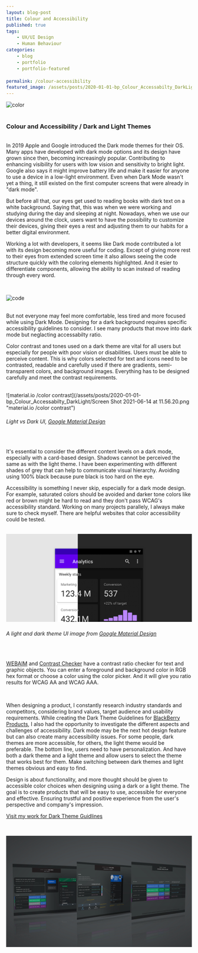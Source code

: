 ```yaml
---
layout: blog-post
title: Colour and Accessibility
published: true
tags: 
    - UX/UI Design
    - Human Behaviour
categories:
    - blog
    - portfolio
    - portfolio-featured
    
permalink: /colour-accessibility
featured_image: /assets/posts/2020-01-01-bp_Colour_Accessabilty_DarkLight/AdobeStock_248573161.jpeg
---
```


![color](/assets/posts/2020-01-01-bp_Colour_Accessabilty_DarkLight/AdobeStock_248573161.jpeg "color")
<br>
<br> 

### Colour and Accessibility / Dark and Light Themes
<br>
In 2019 Apple and Google introduced the Dark mode themes for their OS. Many apps have developed with dark mode options and its design have grown since then, becoming increasingly popular. Contributing to enhancing visibility for users with low vision and sensitivity to bright light. Google also says it might improve battery life and make it easier for anyone to use a device in a low-light environment. Even when Dark Mode wasn't yet a thing, it still existed on the first computer screens that were already in "dark mode".
<br>

But before all that, our eyes get used to reading books with dark text on a white background. Saying that, this was when we were working and studying during the day and sleeping at night.  Nowadays, when we use our devices around the clock, users want to have the possibility to customize their devices, giving their eyes a rest and adjusting them to our habits for a better digital environment. 
<br>

Working a lot with developers, it seems like Dark mode contributed a lot with its design becoming more useful for coding. Except of giving more rest to their eyes from extended screen time it also allows seeing the code structure quickly with the coloring elements highlighted. And it esier to differentiate components, allowing the ability to scan instead of reading through every word. 

<br>

![code](/assets/posts/2020-01-01-bp_Colour_Accessabilty_DarkLight/AdobeStock_170801444.jpeg "code")
<br>
<br>



But not everyone may feel more comfortable, less tired and more focused while using Dark Mode. Designing for a dark background requires specific accessibility guidelines to consider. I see many products that move into dark mode but neglacting accessabilty ratio.

Color contrast and tones used on a dark theme are vital for all users but especially for people with poor vision or disabilities. Users must be able to perceive content. This is why colors selected for text and icons need to be contrasted, readable and carefully used if there are gradients, semi-transparent colors, and background images. Everything has to be designed carefully and meet the contrast requirements. 
<br>
<br>

![material.io /color contrast](/assets/posts/2020-01-01-bp_Colour_Accessabilty_DarkLight/Screen Shot 2021-06-14 at 11.56.20.png "material.io /color contrast")
###### Light vs Dark UI, [Google Material Design](https://material.io/design/color/dark-theme.html#usage) 
<br>

It's essential to consider the different content levels on a dark mode, especially with a card-based design. Shadows cannot be perceived the same as with the light theme. I have been experimenting with different shades of grey that can help to communicate visual hierarchy. Avoiding using 100% black because pure black is too hard on the eye.  

Accessibility is something I never skip, especially for a dark mode design. For example, saturated colors should be avoided and darker tone colors like red or brown might be hard to read and they don't pass WCAG's accessibility standard. Working on many projects parallely, I always make sure to check myself.  There are helpful websites that color accessibility could be tested. 
<br>
<br>

![light and dark theme UI](/assets/posts/2020-01-01-bp_Colour_Accessabilty_DarkLight/g_material_design.png "light and dark theme UI")
###### A light and dark theme UI image from [Google Material Design](https://material.io/design/color/dark-theme.html#usage) 
<br>


[WEBAIM](https://webaim.org/resources/contrastchecker/) and [Contrast Checker](https://contrastchecker.com/) have a contrast ratio checker for text and graphic objects. You can enter a foreground and background color in RGB hex format or choose a color using the color picker.  And it will give you ratio results for WCAG AA and WCAG AAA.

<br>

When designing a product, I constantly research industry standards and competitors, considering brand values, target audience and usability requirements. While creating the Dark Theme Guidelines for [BlackBerry Products](/dark-theme), I also had the opportunity to investigate the different aspects and challenges of accessibility. Dark mode may be the next hot design feature but can also create many accessibility issues. For some people, dark themes are more accessible, for others, the light theme would be preferable. The bottom line, users need to have personalization. And have both a dark theme and a light theme and allow users to select the theme that works best for them. Make switching between dark themes and light themes obvious and easy to find.

Design is about functionality, and more thought should be given to accessible color choices when designing using a dark or a light theme. 
The goal is to create products that will be easy to use, accessible for everyone and effective. Ensuring trustful and positive experience from the user's perspective and company's impression.

[Visit my work for Dark Theme Guidlines](/dark-theme) 

<br>

![Dark Theme UI](assets/posts/2020-01-01-bp_Colour_Accessabilty_DarkLight/DArkThemMockup.jpg "Dark Theme Guidlines")
